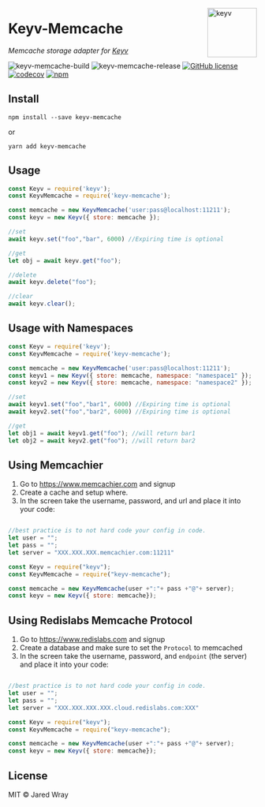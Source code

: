 [<img width="100" align="right" src="https://rawgit.com/lukechilds/keyv/master/media/logo.svg" alt="keyv">](https://github.com/jaredwray/keyv-memcache)

# Keyv-Memcache
_Memcache storage adapter for [Keyv](https://github.com/lukechilds/keyv)_


![keyv-memcache-build](https://github.com/jaredwray/keyv-memcache/workflows/keyv-memcache-build/badge.svg)
![keyv-memcache-release](https://github.com/jaredwray/keyv-memcache/workflows/keyv-memcache-release/badge.svg)
[![GitHub license](https://img.shields.io/github/license/jaredwray/keyv-memcache)](https://github.com/jaredwray/keyv-memcache/blob/master/LICENSE)
[![codecov](https://codecov.io/gh/jaredwray/keyv-memcache/branch/master/graph/badge.svg?token=AHybiBglfQ)](https://codecov.io/gh/jaredwray/keyv-memcache)
[![npm](https://img.shields.io/npm/dm/keyv-memcache)](https://npmjs.com/packages/keyv-memcache)

## Install

```shell
npm install --save keyv-memcache
```
or 
```
yarn add keyv-memcache
```

## Usage

```js
const Keyv = require('keyv');
const KeyvMemcache = require('keyv-memcache');

const memcache = new KeyvMemcache('user:pass@localhost:11211');
const keyv = new Keyv({ store: memcache });

//set 
await keyv.set("foo","bar", 6000) //Expiring time is optional

//get
let obj = await keyv.get("foo");

//delete
await keyv.delete("foo");

//clear
await keyv.clear();

```

## Usage with Namespaces

```js
const Keyv = require('keyv');
const KeyvMemcache = require('keyv-memcache');

const memcache = new KeyvMemcache('user:pass@localhost:11211');
const keyv1 = new Keyv({ store: memcache, namespace: "namespace1" });
const keyv2 = new Keyv({ store: memcache, namespace: "namespace2" });

//set 
await keyv1.set("foo","bar1", 6000) //Expiring time is optional
await keyv2.set("foo","bar2", 6000) //Expiring time is optional

//get
let obj1 = await keyv1.get("foo"); //will return bar1
let obj2 = await keyv2.get("foo"); //will return bar2

```

## Using Memcachier 

1. Go to https://www.memcachier.com and signup
2. Create a cache and setup where. 
3. In the screen take the username, password, and url and place it into your code:
```js

//best practice is to not hard code your config in code. 
let user = ""; 
let pass = "";
let server = "XXX.XXX.XXX.memcachier.com:11211"

const Keyv = require("keyv");
const KeyvMemcache = require("keyv-memcache");

const memcache = new KeyvMemcache(user +":"+ pass +"@"+ server);
const keyv = new Keyv({ store: memcache});

```

## Using Redislabs Memcache Protocol 

1. Go to https://www.redislabs.com and signup
2. Create a database and make sure to set the `Protocol` to memcached
3. In the screen take the username, password, and `endpoint` (the server) and place it into your code:
```js

//best practice is to not hard code your config in code. 
let user = ""; 
let pass = "";
let server = "XXX.XXX.XXX.XXX.cloud.redislabs.com:XXX"

const Keyv = require("keyv");
const KeyvMemcache = require("keyv-memcache");

const memcache = new KeyvMemcache(user +":"+ pass +"@"+ server);
const keyv = new Keyv({ store: memcache});

```

## License

MIT © Jared Wray
